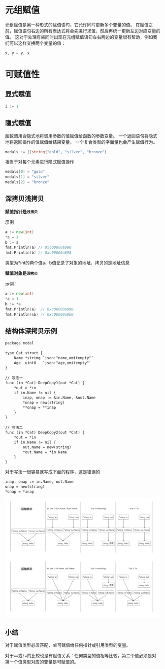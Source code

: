 # 元组赋值

元组赋值是另一种形式的赋值语句，它允许同时更新多个变量的值。
在赋值之前，赋值语句右边的所有表达式将会先进行求值，然后再统一更新左边对应变量的值。
这对于处理有些同时出现在元组赋值语句左右两边的变量很有帮助，例如我们可以这样交换两个变量的值：

```go
x, y = y, x
```

# 可赋值性

## 显式赋值

```go
i := 1
```

## 隐式赋值

函数调用会隐式地将调用参数的值赋值给函数的参数变量。
一个返回语句将隐式地将返回操作的值赋值给结果变量。
一个复合类型的字面量也会产生赋值行为。

```go
medals := []string{"gold", "silver", "bronze"}
```

相当于对每个元素进行隐式赋值操作

```go
medals[0] = "gold"
medals[1] = "silver"
medals[2] = "bronze"
```

## 深拷贝浅拷贝

**赋值指针是`浅拷贝`**

示例

```go
a := new(int)
*a = 1
b := a
fmt.Println(a) // 0xc00000a098
fmt.Println(b) // 0xc00000a098
```

类型为*int的两个值a、b值记录了对象的地址，拷贝的是地址信息

**赋值对象是`深拷贝`**

示例：

```go
a := new(int)
*a = 1
b := *a
fmt.Println(a)  // 0xc00000a098
fmt.Println(&b) // 0xc00000a0b0
```

## 结构体深拷贝示例

```golang
package model

type Cat struct {
	Name *string `json:"name,omitempty"`
	Age  uint8   `json:"age,omitempty"`
}

// 写法一
func (in *Cat) DeepCopy1(out *Cat) {
	*out = *in
	if in.Name != nil {
		inap, onap := &in.Name, &out.Name
		*onap = new(string)
		**onap = **inap
	}
}

// 写法二
func (in *Cat) DeepCopy2(out *Cat) {
	*out = *in
	if in.Name != nil {
        out.Name = new(string)
        *out.Name = *in.Name
	}
}
```

对于写法一很容易就写成下面的程序，这是错误的

```golang
inap, onap := in.Name, out.Name
onap = new(string)
*onap = *inap
```
![](./../.pictures/struct_copy1.jpg)



## 小结

对于赋值类型必须匹配，nil可赋值给任何指针或引用类型的变量。

对于`==`或`!=`的比较也是有赋值关系：任何类型的值相等比较，第二个值必须是对第一个值类型对应的变量是可赋值的。